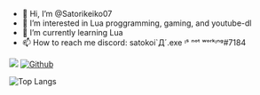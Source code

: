 - 👋 Hi, I’m @Satorikeiko07
- 👀 I’m interested in Lua proggramming, gaming, and youtube-dl
- 🌱 I’m currently learning Lua
- 📫 How to reach me
    discord:
    satokoi`Д´.exe ᶦˢ ⁿᵒᵗ ʷᵒʳᵏᶦⁿᵍ#7184

![](https://visitor-badge.laobi.icu/badge?page_id=Satorikeiko.Satorikeiko07)        [![Github](https://img.shields.io/github/followers/Satorikeiko07?label=Follow&style=social)](https://github.com/Satorikeiko07)

![Top Langs](https://github-readme-stats.vercel.app/api/top-langs/?username=Satorikeiko07&theme=tokyonight)
